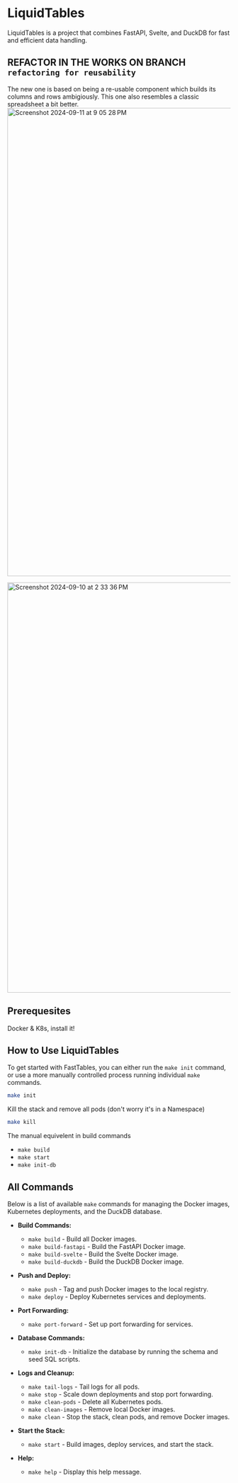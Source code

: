 # LiquidTables

LiquidTables is a project that combines FastAPI, Svelte, and DuckDB for fast and efficient data handling.

## REFACTOR IN THE WORKS ON BRANCH `refactoring for reusability`

The new one is based on being a re-usable component which builds its columns and rows ambigiously. This one also resembles a classic spreadsheet a bit better.
<img width="1056" alt="Screenshot 2024-09-11 at 9 05 28 PM" src="https://github.com/user-attachments/assets/56516d5f-f7ef-4d1e-83c3-6f808f05d57f">






<img width="925" alt="Screenshot 2024-09-10 at 2 33 36 PM" src="https://github.com/user-attachments/assets/af9f9fa9-2e98-4ae1-adee-a0e626777275">

## Prerequesites

Docker & K8s, install it! 


## How to Use LiquidTables


To get started with FastTables, you can either run the `make init` command, or use a more manually controlled process running individual `make` commands.

```bash
make init
```

Kill the stack and remove all pods (don't worry it's in a Namespace)
```bash
make kill
```

The manual equivelent in build commands
- `make build`
- `make start`
- `make init-db`


## All Commands

Below is a list of available `make` commands for managing the Docker images, Kubernetes deployments, and the DuckDB database.

- **Build Commands:**
  - `make build` - Build all Docker images.
  - `make build-fastapi` - Build the FastAPI Docker image.
  - `make build-svelte` - Build the Svelte Docker image.
  - `make build-duckdb` - Build the DuckDB Docker image.

- **Push and Deploy:**
  - `make push` - Tag and push Docker images to the local registry.
  - `make deploy` - Deploy Kubernetes services and deployments.

- **Port Forwarding:**
  - `make port-forward` - Set up port forwarding for services.

- **Database Commands:**
  - `make init-db` - Initialize the database by running the schema and seed SQL scripts.

- **Logs and Cleanup:**
  - `make tail-logs` - Tail logs for all pods.
  - `make stop` - Scale down deployments and stop port forwarding.
  - `make clean-pods` - Delete all Kubernetes pods.
  - `make clean-images` - Remove local Docker images.
  - `make clean` - Stop the stack, clean pods, and remove Docker images.

- **Start the Stack:**
  - `make start` - Build images, deploy services, and start the stack.

- **Help:**
  - `make help` - Display this help message.
